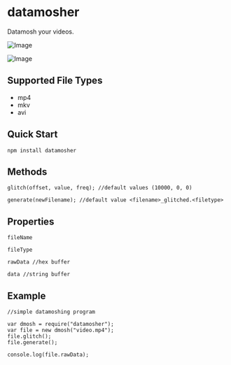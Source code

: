 # datamosher
Datamosh your videos.

![Image](http://i.imgur.com/gQ100W5.jpg)

![Image](https://media.giphy.com/media/skF6pUyZBE3NC/giphy.gif)

## Supported File Types

* mp4
* mkv
* avi

## Quick Start

    npm install datamosher

## Methods

    glitch(offset, value, freq); //default values (10000, 0, 0)
    
    generate(newFilename); //default value <filename>_glitched.<filetype>

## Properties

    fileName
    
	fileType
    
	rawData //hex buffer
    
	data //string buffer

## Example
    
    //simple datamoshing program
    
    var dmosh = require("datamosher");
    var file = new dmosh("video.mp4");
    file.glitch();
    file.generate();
    
    console.log(file.rawData);
